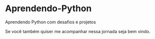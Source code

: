 # Aprendendo-Python
Aprendendo Python com desafios e projetos

Se você também quiser me acompanhar nessa jornada seja bem vindo.

